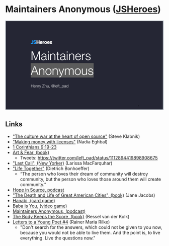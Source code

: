 # Maintainers Anonymous ([JSHeroes](https://jsheroes.io/speakers/henry-zhu))

[![](slide.png)](https://hzoo.github.io/maintainers-anonymous/)

## Links

- ["The culture war at the heart of open source"](https://words.steveklabnik.com/the-culture-war-at-the-heart-of-open-source) (Steve Klabnik)
- ["Making money with licenses"](https://nadiaeghbal.com/licenses) (Nadia Eghbal)
- [1 Corinthians 9:19-23](https://www.biblegateway.com/passage/?search=1+Corinthians+9%3A19-23&version=ESV)
- [Art & Fear, (book)](https://www.amazon.com/Art-Fear-Observations-Rewards-Artmaking/dp/0961454733)
  - Tweets: https://twitter.com/left_pad/status/1112894419898908675
- ["Last Call", (New Yorker)](https://www.newyorker.com/magazine/2013/06/24/last-call-3) (Larissa MacFarquhar)
- ["Life Together"](https://www.amazon.com/Life-Together-Exploration-Christian-Community/dp/0060608528) (Dietrich Bonhoeffer)
  - “The person who loves their dream of community will destroy community, but the person who loves those around them will create community.”
- [Hope in Source, podcast](https://hopeinsource.com)
- ["The Death and Life of Great American Cities", (book)](https://en.wikipedia.org/wiki/The_Death_and_Life_of_Great_American_Cities) (Jane Jacobs)
- [Hanabi, (card game)](https://en.wikipedia.org/wiki/Hanabi_(card_game))
- [Baba is You, (video game)](https://hempuli.com/baba)
- [Maintainers Anonymous, (podcast)](http://maintainersanonymous.com)
- [The Body Keeps the Score, (book)](https://www.amazon.com/Body-Keeps-Score-Healing-Trauma/dp/0143127748) (Bessel van der Kolk)
- [Letters to a Young Poet #4](https://www.carrothers.com/rilke4.htm) (Rainer Maria Rilke)
  - "Don't search for the answers, which could not be given to you now, because you would not be able to live them. And the point is, to live everything. Live the questions now."
